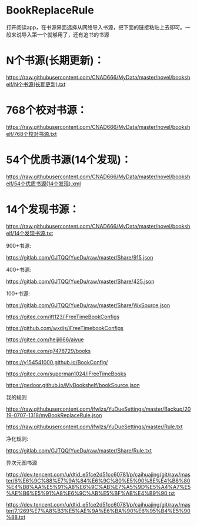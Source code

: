 # BookReplaceRule

打开阅读app，在书源界面选择从网络导入书源，把下面的链接粘贴上去即可。一般来说导入第一个就够用了，还有追书的书源
# N个书源(长期更新)：
https://raw.githubusercontent.com/CNAD666/MyData/master/novel/bookshelf/N个书源(长期更新).txt
# 768个校对书源：
https://raw.githubusercontent.com/CNAD666/MyData/master/novel/bookshelf/768个校对书源.txt
# 54个优质书源(14个发现)：
https://raw.githubusercontent.com/CNAD666/MyData/master/novel/bookshelf/54个优质书源(14个发现).xml
# 14个发现书源：
https://raw.githubusercontent.com/CNAD666/MyData/master/novel/bookshelf/14个发现书源.txt


900+书源:

https://gitlab.com/GJTQQ/YueDu/raw/master/Share/915.json


400+书源:

https://gitlab.com/GJTQQ/YueDu/raw/master/Share/425.json


100+书源:

https://gitlab.com/GJTQQ/YueDu/raw/master/Share/WxSource.json

https://gitee.com/ift123/iFreeTimeBookConfigs

https://github.com/wxdjs/iFreeTimebookConfigs

https://gitee.com/heiji666/aiyue

https://gitee.com/q7478729/books

https://y154541000.github.io/BookConfig/

https://gitee.com/superman1024/iFreeTimeBooks

https://gedoor.github.io/MyBookshelf/bookSource.json


我的规则

https://raw.githubusercontent.com/ifwlzs/YuDueSettings/master/Backup/2019-0707-1318/myBookReplaceRule.json

https://raw.githubusercontent.com/ifwlzs/YuDueSettings/master/Rule.txt


净化规则:

https://gitlab.com/GJTQQ/YueDu/raw/master/Share/Rule.txt


异次元图书源

https://dev.tencent.com/u/dtid_e5fce2d51cc60781/p/caihuajing/git/raw/master/6%E6%9C%88%E7%9A%84%E6%9C%80%E5%90%8E%E4%B8%80%E4%B8%AA%E5%91%A8%E6%9C%AB%E7%A5%9D%E5%A4%A7%E5%AE%B6%E5%91%A8%E6%9C%AB%E5%BF%AB%E4%B9%90.txt

https://dev.tencent.com/u/dtid_e5fce2d51cc60781/p/caihuajing/git/raw/master/7.1269%E7%A8%B3%E5%AE%9A%E6%BA%90%E6%95%B4%E5%90%88.txt





